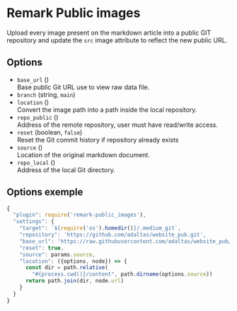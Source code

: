 # Remark Public images

Upload every image present on the markdown article into a public GIT repository and update the `src` image attribute to reflect the new public URL.

## Options

- `base_url` ()  
  Base public Git URL use to view raw data file.
- `branch` (string, `main`)
- `location` ()\
  Convert the image path into a path inside the local repository.
- `repo_public` ()\
  Address of the remote repository, user must have read/write access.
- `reset` (boolean, `false`)\
  Reset the Git commit history if repository already exists
- `source` ()\
  Location of the original markdown document.
- `repo_local` ()\
  Address of the local Git directory.

## Options exemple

```js
{
  "plugin": require('remark-public_images'),
  "settings": {
    "target": `${require('os').homedir()}/.medium_git`,
    "repository": 'https://github.com/adaltas/website_pub.git',
    "base_url": 'https://raw.githubusercontent.com/adaltas/website_pub/master/',
    "reset": true,
    "source": params.source,
    "location": ({options, node}) => {
      const dir = path.relative(
        "#{process.cwd()}/content", path.dirname(options.source))
      return path.join(dir, node.url)
    }
  }
}
```
